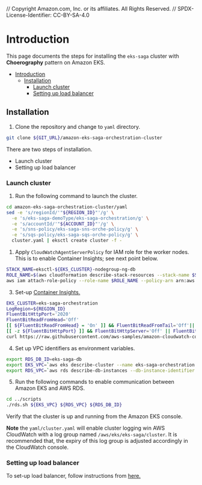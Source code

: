 // Copyright Amazon.com, Inc. or its affiliates. All Rights Reserved. // SPDX-License-Identifier: CC-BY-SA-4.0

# Introduction

This page documents the steps for installing the `eks-saga` cluster with **Choerography** pattern on Amazon EKS.

- [Introduction](#introduction)
  - [Installation](#installation)
    - [Launch cluster](#launch-cluster)
    - [Setting up load balancer](#setting-up-load-balancer)

## Installation

1. Clone the repository and change to `yaml` directory.

```bash
git clone ${GIT_URL}/amazon-eks-saga-orchestration-cluster
```

There are two steps of installation.

- Launch cluster
- Setting up load balancer

### Launch cluster

1. Run the following command to launch the cluster.

```bash
cd amazon-eks-saga-orchestration-cluster/yaml
sed -e 's/regionId/'"${REGION_ID}"'/g' \
  -e 's/eks-saga-demoType/eks-saga-orchestration/g' \
  -e 's/accountId/'"${ACCOUNT_ID}"'/g' \
  -e 's/sns-policy/eks-saga-sns-orche-policy/g' \
  -e 's/sqs-policy/eks-saga-sqs-orche-policy/g' \
  cluster.yaml | eksctl create cluster -f -
```

1. Apply `CloudWatchAgentServerPolicy` for IAM role for the worker nodes. This is to enable Container Insights; see next point below.

```bash
STACK_NAME=eksctl-${EKS_CLUSTER}-nodegroup-ng-db
ROLE_NAME=$(aws cloudformation describe-stack-resources --stack-name $STACK_NAME | jq -r '.StackResources[] | select(.ResourceType=="AWS::IAM::Role") | .PhysicalResourceId')
aws iam attach-role-policy --role-name $ROLE_NAME --policy-arn arn:aws:iam::aws:policy/CloudWatchAgentServerPolicy
```

3. Set-up [Container Insights.](https://docs.aws.amazon.com/AmazonCloudWatch/latest/monitoring/ContainerInsights.html)

```bash
EKS_CLUSTER=eks-saga-orchestration
LogRegion=${REGION_ID}
FluentBitHttpPort='2020'
FluentBitReadFromHead='Off'
[[ ${FluentBitReadFromHead} = 'On' ]] && FluentBitReadFromTail='Off'|| FluentBitReadFromTail='On'
[[ -z ${FluentBitHttpPort} ]] && FluentBitHttpServer='Off' || FluentBitHttpServer='On'
curl https://raw.githubusercontent.com/aws-samples/amazon-cloudwatch-container-insights/latest/k8s-deployment-manifest-templates/deployment-mode/daemonset/container-insights-monitoring/quickstart/cwagent-fluent-bit-quickstart.yaml | sed 's/{{cluster_name}}/'${ClusterName}'/;s/{{region_name}}/'${LogRegion}'/;s/{{http_server_toggle}}/"'${FluentBitHttpServer}'"/;s/{{http_server_port}}/"'${FluentBitHttpPort}'"/;s/{{read_from_head}}/"'${FluentBitReadFromHead}'"/;s/{{read_from_tail}}/"'${FluentBitReadFromTail}'"/' | kubectl apply -f - 
```

4. Set up VPC identifiers as environment variables.

```bash
export RDS_DB_ID=eks-saga-db
export EKS_VPC=`aws eks describe-cluster --name eks-saga-orchestration --query 'cluster.resourcesVpcConfig.vpcId' --output text`
export RDS_VPC=`aws rds describe-db-instances --db-instance-identifier ${RDS_DB_ID} --query 'DBInstances[0].DBSubnetGroup.VpcId' --output text`
```

5. Run the following commands to enable communication between Amazon EKS and AWS RDS.

```bash
cd ../scripts
./rds.sh ${EKS_VPC} ${RDS_VPC} ${RDS_DB_ID}
```

Verify that the cluster is up and running from the Amazon EKS console.

**Note** the `yaml/cluster.yaml` will enable cluster logging win AWS CloudWatch with a log group named `/aws/eks/eks-saga/cluster`. It is recommended that, the expiry of this log group is adjusted accordingly in the CloudWatch console.

### Setting up load balancer

To set-up load balancer, follow instructions from [here.](elb.md)
